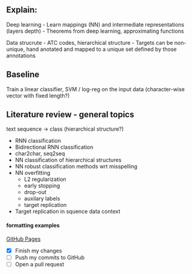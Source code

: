 ## Explain:
Deep learning
    - Learn mappings (NN) and intermediate representations (layers depth)
    - Theorems from deep learning, approximating functions

Data strucrute
    - ATC codes, hierarchical structure
    - Targets can be non-unique, hand anotated and mapped to a unique set defined by those annotations
    

## Baseline
Train a linear classifier, SVM / log-reg on the input data (character-wise vector with fixed length?)

## Literature review - general topics

text sequence -> class (hierarchical structure?)

- RNN classification
- Bidirectional RNN classification
- char2char, seq2seq
- NN classification of hierarchical structures
- NN robust classification methods wrt misspelling
- NN overfitting
    - L2 regularization
    - early stopping
    - drop-out
    - auxilary labels
    - target replication
- Target replication in squence data context

#### formatting examples
[GitHub Pages](https://pages.github.com/)
- [x] Finish my changes
- [ ] Push my commits to GitHub
- [ ] Open a pull request
